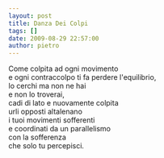 ```yaml
---
layout: post
title: Danza Dei Colpi
tags: []
date: 2009-08-29 22:57:00
author: pietro
---
```

Come colpita ad ogni movimento<br/>e ogni contraccolpo ti fa perdere l'equilibrio,<br/>lo cerchi ma non ne hai<br/>e non lo troverai,<br/>cadi di lato e nuovamente colpita<br/>urli opposti altalenano<br/>i tuoi movimenti sofferenti<br/>e coordinati da un parallelismo<br/>con la sofferenza<br/>che solo tu percepisci.
